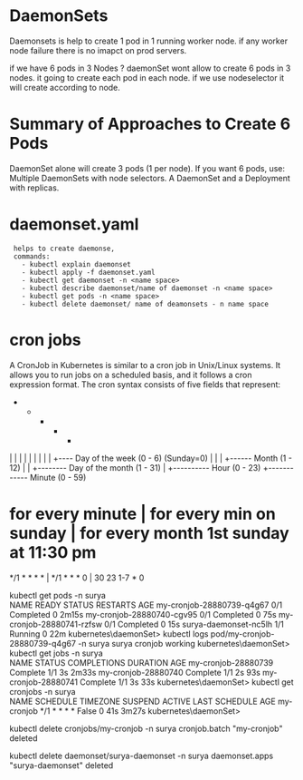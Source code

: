 # DaemonSets

 Daemonsets is help to create 1 pod in 1 running worker node. if any worker node failure there is no imapct on prod servers.

 if we have 6 pods in 3 Nodes ?
    daemonSet wont allow to create 6 pods in 3 nodes. it going to create each pod in each node. if we use nodeselector it will create according to node.

#   Summary of Approaches to Create 6 Pods
DaemonSet alone will create 3 pods (1 per node).
If you want 6 pods, use:
Multiple DaemonSets with node selectors.
A DaemonSet and a Deployment with replicas.

# daemonset.yaml
     helps to create daemonse, 
     commands:
       - kubectl explain daemonset
       - kubectl apply -f daemonset.yaml
       - kubectl get daemonset -n <name space>
       - kubectl describe daemonset/name of daemonset -n <name space>
       - kubectl get pods -n <name space>
       - kubectl delete daemonset/ name of deamonsets - n name space

# cron jobs

A CronJob in Kubernetes is similar to a cron job in Unix/Linux systems. It allows you to run jobs on a scheduled basis, and it follows a cron expression format. The cron syntax consists of five fields that represent:

* * * * *  <command to run>
| | | | |
| | | | +---- Day of the week (0 - 6) (Sunday=0)
| | | +------ Month (1 - 12)
| | +-------- Day of the month (1 - 31)
| +---------- Hour (0 - 23)
+------------ Minute (0 - 59)

# for every minute  | for every min on sunday  | for every month 1st sunday at 11:30 pm

*/1 * * * *         | */1 * * * 0              | 30 23 1-7 * 0 



kubectl get pods -n surya                              
NAME                        READY   STATUS      RESTARTS   AGE
my-cronjob-28880739-q4g67   0/1     Completed   0          2m15s
my-cronjob-28880740-cgv95   0/1     Completed   0          75s
my-cronjob-28880741-rzfsw   0/1     Completed   0          15s
surya-daemonset-nc5lh       1/1     Running     0          22m
kubernetes\daemonSet> kubectl  logs pod/my-cronjob-28880739-q4g67 -n surya
surya cronjob working
kubernetes\daemonSet> kubectl get jobs -n surya                              
NAME                  STATUS     COMPLETIONS   DURATION   AGE
my-cronjob-28880739   Complete   1/1           3s         2m33s
my-cronjob-28880740   Complete   1/1           2s         93s
my-cronjob-28880741   Complete   1/1           3s         33s
kubernetes\daemonSet> kubectl get cronjobs -n surya                          
NAME         SCHEDULE        TIMEZONE   SUSPEND   ACTIVE   LAST SCHEDULE   AGE
my-cronjob    */1 * * * *    <none>     False     0        41s             3m27s
kubernetes\daemonSet> 


kubectl delete cronjobs/my-cronjob -n surya
cronjob.batch "my-cronjob" deleted


kubectl delete daemonset/surya-daemonset -n surya 
daemonset.apps "surya-daemonset" deleted